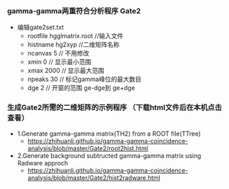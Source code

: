 

### gamma-gamma两重符合分析程序 Gate2
- 编辑gate2set.txt
    - rootfile    hgglmatrix.root  //输入文件
    - histname    hg2xyp           //二维矩阵名称
    - ncanvas     5                // 不用修改
    - xmin        0                // 显示最小范围
    - xmax        2000             // 显示最大范围
    - npeaks      30               // 标记gamma峰位的最大数目 
    - dge         2                // 开窗的范围 ge-dge到 ge+dge
### 生成Gate2所需的二维矩阵的示例程序 （下载html文件后在本机点击查看）
- 1.Generate gamma-gamma matrix(TH2) from a ROOT file(TTree)
    - <https://zhihuanli.github.io/gamma-gamma-coincidence-analysis/blob/master/Gate2/root2hist.html>
- 2.Generate background subtructed gamma-gamma matrix using Radware approch
    - <https://zhihuanli.github.io/gamma-gamma-coincidence-analysis/blob/master/Gate2/hist2radware.html>


